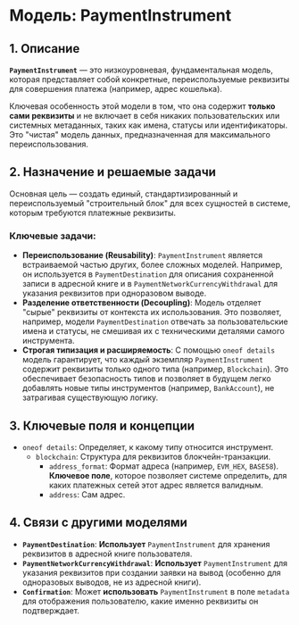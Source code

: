 # Модель: PaymentInstrument

## 1. Описание

**`PaymentInstrument`** — это низкоуровневая, фундаментальная модель, которая представляет собой конкретные, переиспользуемые реквизиты для совершения платежа (например, адрес кошелька).

Ключевая особенность этой модели в том, что она содержит **только сами реквизиты** и не включает в себя никаких пользовательских или системных метаданных, таких как имена, статусы или идентификаторы. Это "чистая" модель данных, предназначенная для максимального переиспользования.

## 2. Назначение и решаемые задачи

Основная цель — создать единый, стандартизированный и переиспользуемый "строительный блок" для всех сущностей в системе, которым требуются платежные реквизиты.

### Ключевые задачи:
- **Переиспользование (Reusability)**: `PaymentInstrument` является встраиваемой частью других, более сложных моделей. Например, он используется в `PaymentDestination` для описания сохраненной записи в адресной книге и в `PaymentNetworkCurrencyWithdrawal` для указания реквизитов при одноразовом выводе.
- **Разделение ответственности (Decoupling)**: Модель отделяет "сырые" реквизиты от контекста их использования. Это позволяет, например, модели `PaymentDestination` отвечать за пользовательские имена и статусы, не смешивая их с техническими деталями самого инструмента.
- **Строгая типизация и расширяемость**: С помощью `oneof details` модель гарантирует, что каждый экземпляр `PaymentInstrument` содержит реквизиты только одного типа (например, `Blockchain`). Это обеспечивает безопасность типов и позволяет в будущем легко добавлять новые типы инструментов (например, `BankAccount`), не затрагивая существующую логику.

## 3. Ключевые поля и концепции

- `oneof details`: Определяет, к какому типу относится инструмент.
  - `blockchain`: Структура для реквизитов блокчейн-транзакции.
    - `address_format`: Формат адреса (например, `EVM_HEX`, `BASE58`). **Ключевое поле**, которое позволяет системе определить, для каких платежных сетей этот адрес является валидным.
    - `address`: Сам адрес.

## 4. Связи с другими моделями

- **`PaymentDestination`**: **Использует** `PaymentInstrument` для хранения реквизитов в адресной книге пользователя.
- **`PaymentNetworkCurrencyWithdrawal`**: **Использует** `PaymentInstrument` для указания реквизитов при создании заявки на вывод (особенно для одноразовых выводов, не из адресной книги).
- **`Confirmation`**: Может **использовать** `PaymentInstrument` в поле `metadata` для отображения пользователю, какие именно реквизиты он подтверждает.